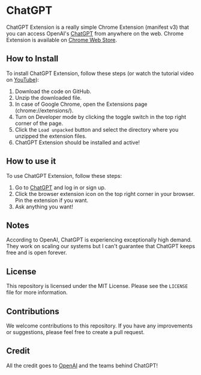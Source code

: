 # ChatGPT

ChatGPT Extension is a really simple Chrome Extension (manifest v3) that you can access OpenAI's [ChatGPT](https://chat.openai.com/chat) from anywhere on the web. Chrome Extension is available on [Chrome Web Store](https://chrome.google.com/webstore/detail/chatgpt-chrome-extension/cdjifpfganmhoojfclednjdnnpooaojb).

## How to Install

To install ChatGPT Extension, follow these steps (or watch the tutorial video on [YouTube](https://www.youtube.com/watch?v=68e6evRUv8g)):

1. Download the code on GitHub.
2. Unzip the downloaded file.
3. In case of Google Chrome, open the Extensions page (chrome://extensions/).
4. Turn on Developer mode by clicking the toggle switch in the top right corner of the page.
5. Click the `Load unpacked` button and select the directory where you unzipped the extension files.
6. ChatGPT Extension should be installed and active!

## How to use it

To use ChatGPT Extension, follow these steps:

1. Go to [ChatGPT](https://chat.openai.com/chat) and log in or sign up.
2. Click the browser extension icon on the top right corner in your browser. Pin the extension if you want.
3. Ask anything you want!

## Notes

According to OpenAI, ChatGPT is experiencing exceptionally high demand. They work on scaling our systems but I can't guarantee that ChatGPT keeps free and is open forever.

## License

This repository is licensed under the MIT License. Please see the `LICENSE` file for more information.

## Contributions

We welcome contributions to this repository. If you have any improvements or suggestions, please feel free to create a pull request.

## Credit

All the credit goes to [OpenAI](http://openai.com/) and the teams behind ChatGPT!
